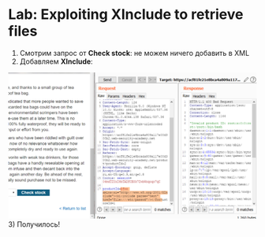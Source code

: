 # Lab: Exploiting XInclude to retrieve files
1) Смотрим запрос от <b>Check stock</b>: не можем ничего добавить в XML
2) Добавляем <b>XInclude</b>:<br>
<img src="XXE-3-0.PNG">
3) Получилось!
